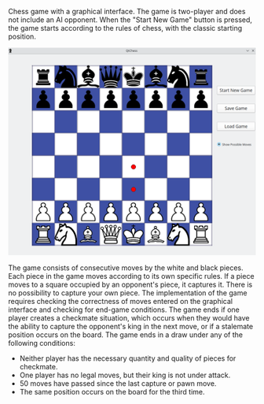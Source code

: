 Chess game with a graphical interface. The game is two-player and does not include an AI opponent. When the "Start New Game" button is pressed, the game starts according to the rules of chess, with the classic starting position.


![alt text](image.png)

The game consists of consecutive moves by the white and black pieces. Each piece in the game moves according to its own specific rules. If a piece moves to a square occupied by an opponent's piece, it captures it. There is no possibility to capture your own piece. The implementation of the game requires checking the correctness of moves entered on the graphical interface and checking for end-game conditions.
The game ends if one player creates a checkmate situation, which occurs when they would have the ability to capture the opponent's king in the next move, or if a stalemate position occurs on the board.
The game ends in a draw under any of the following conditions:
* Neither player has the necessary quantity and quality of pieces for checkmate.
* One player has no legal moves, but their king is not under attack.
* 50 moves have passed since the last capture or pawn move.
* The same position occurs on the board for the third time.

